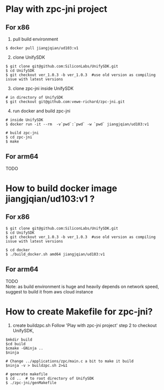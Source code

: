 # Play with zpc-jni project
## For x86
1. pull build environment
```
$ docker pull jiangjqian/ud103:v1
```

2. clone UnifySDK
```
$ git clone git@github.com:SiliconLabs/UnifySDK.git
$ cd UnifySDK
$ git checkout ver_1.0.3 -b ver_1.0.3  #use old version as compiling issue with latest versions
```

3. clone zpc-jni inside UnifySDK
```
# in directory of UnifySDK
$ git checkout git@github.com:vewe-richard/zpc-jni.git
```

4. run docker and build zpc-jni
```
# inside UnifySDK
$ docker run -it --rm  -v`pwd`:`pwd` -w `pwd` jiangjqian/ud103:v1

# build zpc-jni
$ cd zpc-jni
$ make
```

## For arm64 
TODO

# How to build docker image jiangjqian/ud103:v1 ?
## For x86
```
$ git clone git@github.com:SiliconLabs/UnifySDK.git
$ cd UnifySDK
$ git checkout ver_1.0.3 -b ver_1.0.3  #use old version as compiling issue with latest versions

$ cd docker
$ ./build_docker.sh amd64 jiangjqian/ud103:v1
```

## For arm64
TODO  
Note: as build environment is huge and heavily depends on network speed, suggest to build it from aws cloud instance


# How to create Makefile for zpc-jni?
1. create buildzpc.sh 
Follow 'Play with zpc-jni project' step 2 to checkout UnifySDK,
```
$mkdir build
$cd build
$cmake -GNinja ..
$ninja

# Change ../applications/zpc/main.c a bit to make it build
$ninja -v > buildzpc.sh 2>&1

# generate makefile
$ cd ..  # to root directory of UnifySDK
$ ./zpc-jni/genMakefile
```



